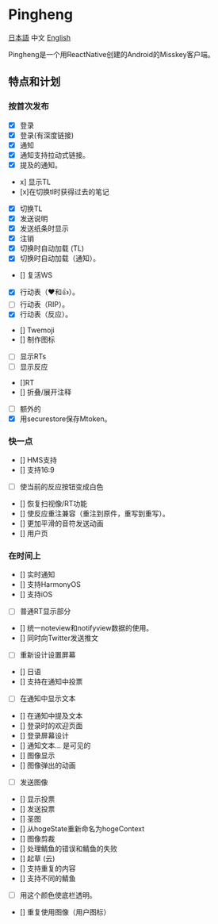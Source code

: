 # Pingheng

 [日本語](Readme.md) 中文 [English](Readme_EN.md)

Pingheng是一个用ReactNative创建的Android的Misskey客户端。

## 特点和计划

### 按首次发布

- [x] 登录
- [x] 登录(有深度链接)
- [x] 通知
- [x] 通知支持拉动式链接。
- [x] 提及的通知。
- x] 显示TL
- [x]在切换tl时获得过去的笔记
- [x] 切换TL
- [x] 发送说明
- [x] 发送纸条时显示
- [x] 注销
- [x] 切换时自动加载 (TL)
- [x] 切换时自动加载（通知）。
- [] 复活WS
- [x] 行动表（❤和👍）。
- [ ] 行动表（RIP）。
- [x] 行动表（反应）。
- [] Twemoji
- [] 制作图标
- [ ] 显示RTs
- [ ] 显示反应
- []RT
- [] 折叠/展开注释
- [ ] 额外的
- [x] 用securestore保存Mtoken。

### 快一点

- [] HMS支持
- [] 支持16:9
- [ ] 使当前的反应按钮变成白色
- [] 恢复扫视像/RT功能
- [] 使反应重注兼容（重注到原件，重写到重写）。
- [] 更加平滑的音符发送动画
- [] 用户页

### 在时间上

- [] 实时通知
- [] 支持HarmonyOS
- [] 支持iOS
- [ ] 普通RT显示部分
- [] 统一noteview和notifyview数据的使用。
- [] 同时向Twitter发送推文
- [ ] 重新设计设置屏幕
- [] 日语
- [] 支持在通知中投票
- [ ] 在通知中显示文本
- [] 在通知中提及文本
- [] 登录时的欢迎页面
- [] 登录屏幕设计
- [] 通知文本... 是可见的
- [] 图像显示
- [] 图像弹出的动画
- [ ] 发送图像
- [] 显示投票
- [] 发送投票
- [] 圣图
- [] 从hogeState重新命名为hogeContext
- [] 图像剪裁
- [] 处理鲭鱼的错误和鲭鱼的失败
- [] 起草 (云)
- [] 支持重复的内容
- [] 支持不同的鲭鱼
- [ ] 用这个颜色使底栏透明。
- [] 重复使用图像（用户图标）
